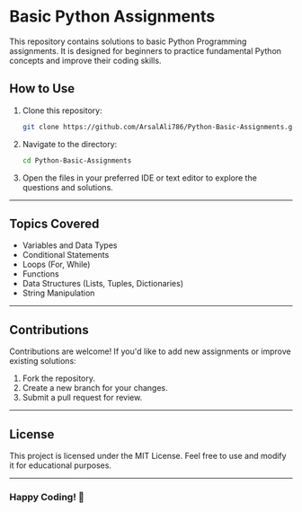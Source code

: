 # Basic Python Assignments

This repository contains solutions to basic Python Programming assignments. It is designed for beginners to practice fundamental Python concepts and improve their coding skills.
## How to Use

1. Clone this repository:
   ```bash
   git clone https://github.com/ArsalAli786/Python-Basic-Assignments.git
   ```
2. Navigate to the directory:
   ```bash
   cd Python-Basic-Assignments
   ```
3. Open the files in your preferred IDE or text editor to explore the questions and solutions.

---

## Topics Covered

- Variables and Data Types
- Conditional Statements
- Loops (For, While)
- Functions
- Data Structures (Lists, Tuples, Dictionaries)
- String Manipulation

---

## Contributions

Contributions are welcome! If you'd like to add new assignments or improve existing solutions:
1. Fork the repository.
2. Create a new branch for your changes.
3. Submit a pull request for review.

---

## License

This project is licensed under the MIT License. Feel free to use and modify it for educational purposes.

---

### Happy Coding! 🚀
